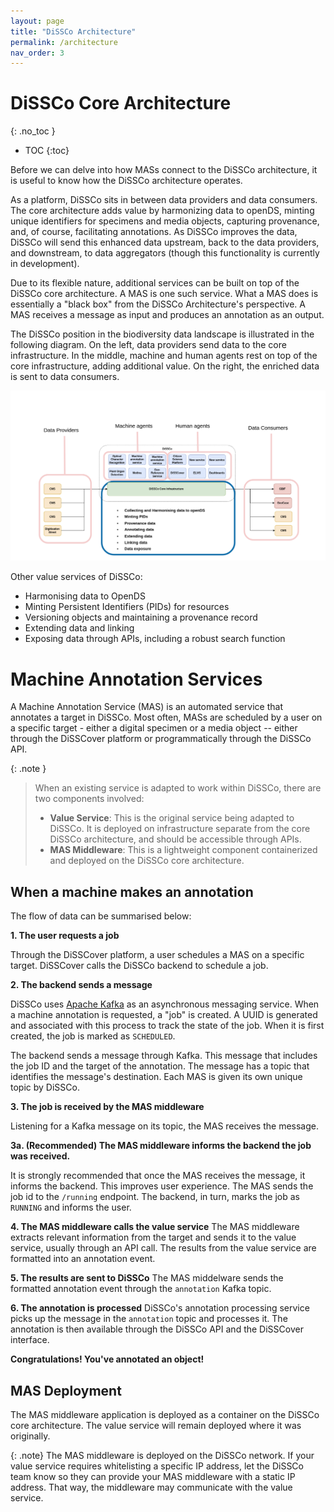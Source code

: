 ```yaml
---
layout: page
title: "DiSSCo Architecture"
permalink: /architecture
nav_order: 3
---
```


# DiSSCo Core Architecture

{: .no_toc }

- TOC
{:toc}

Before we can delve into how MASs connect to the DiSSCo architecture, it is useful to know how the
DiSSCo architecture operates.

As a platform, DiSSCo sits in between data providers and data consumers. The core architecture adds
value by harmonizing data to openDS, minting unique identifiers for specimens and media objects,
capturing provenance, and, of course, facilitating annotations. As DiSSCo improves the data, DiSSCo
will send this enhanced data upstream, back to the data providers, and downstream, to data
aggregators (though this functionality is currently in development).

Due to its flexible nature, additional services can be built on top of the DiSSCo core architecture.
A MAS is one such service. What a MAS does is essentially a "black box" from the DiSSCo
Architecture's perspective. A MAS receives a message as input and produces an annotation as an
output.

The DiSSCo position in the biodiversity data landscape is illustrated in the following diagram. On
the left, data providers send data to the core infrastructure. In the middle, machine and human
agents rest on top of the
core infrastructure, adding additional value. On the right, the enriched data is sent to data
consumers.

![DiSSCo's position in the biodiversity data landscape](assets/dissco_arch.png)

Other value services of DiSSCo:

- Harmonising data to OpenDS
- Minting Persistent Identifiers (PIDs) for resources
- Versioning objects and maintaining a provenance record
- Extending data and linking
- Exposing data through APIs, including a robust search function

# Machine Annotation Services

A Machine Annotation Service (MAS)  is an automated service that annotates a target in DiSSCo. Most
often, MASs are scheduled by a user on a specific target - either a digital specimen or a media
object -- either through the DiSSCover platform or programmatically through the DiSSCo API.

{: .note }
> When an existing service is adapted to work within DiSSCo, there are two components involved:
>
> - **Value Service**: This is the original service being adapted to DiSSCo. It is deployed on
    infrastructure separate from the core DiSSCo architecture, and should be accessible through
    APIs.
> - **MAS Middleware**: This is a lightweight component containerized and deployed on the DiSSCo
    core
    architecture.

## When a machine makes an annotation

The flow of data can be summarised below:

**1. The user requests a job**

Through the DiSSCover platform, a user schedules a MAS on a specific target. DiSSCover calls the
DiSSCo backend to schedule a job.

**2. The backend sends a message**

DiSSCo uses [Apache Kafka](https://kafka.apache.org/) as an asynchronous messaging service. When a
machine annotation is requested, a "job" is created. A UUID is generated and associated with this
process to track the state of the job. When it is first created, the job is marked as `SCHEDULED`.

The backend sends a message through Kafka. This message that includes the job ID and the target of
the annotation. The message has a topic that identifies the message's destination. Each MAS is given
its own unique topic by DiSSCo.

**3. The job is received by the MAS middleware**

Listening for a Kafka message on its topic, the MAS receives the message.

**3a. (Recommended) The MAS middleware informs the backend the job was received.**

It is strongly recommended that once the MAS receives the message, it informs the backend. This
improves user experience. The MAS sends the job id to the `/running` endpoint. The backend, in turn,
marks the job as `RUNNING` and informs the user.

**4. The MAS middleware calls the value service**
The MAS middleware extracts relevant information from the target and sends it to the value service,
usually through an API call. The results from the value service are formatted into an annotation
event.

**5. The results are sent to DiSSCo**
The MAS middelware sends the formatted annotation event through the `annotation` Kafka topic.

**6. The annotation is processed**
DiSSCo's annotation processing service picks up the message in the `annotation` topic and processes
it. The annotation is then available through the DiSSCo API and the DiSSCover interface.

**Congratulations! You've annotated an object!**

## MAS Deployment

The MAS middleware application is deployed as a container on the DiSSCo core architecture. The value
service will remain deployed where it was originally.

{: .note}
The MAS middleware is deployed on the DiSSCo network. If your value service requires whitelisting a
specific IP address, let the DiSSCo team know so they can provide your MAS middleware with a static
IP address. That way, the middleware may communicate with the value service. 

